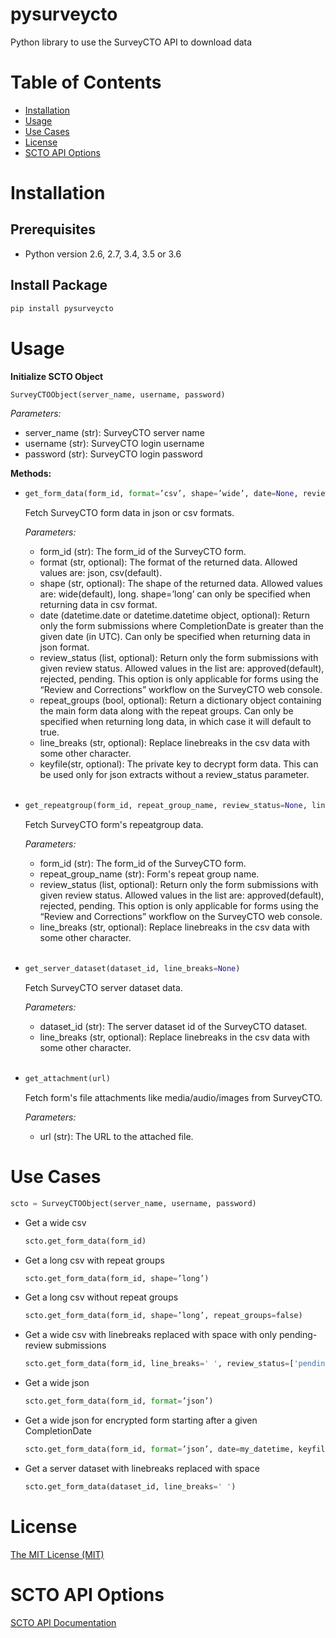 # pysurveycto

Python library to use the SurveyCTO API to download data


# Table of Contents

* [Installation](#installation)
* [Usage](#usage)
* [Use Cases](#usecases)
* [License](#license)
* [SCTO API Options](#apioptions)


<a name="installation"></a>
# Installation

## Prerequisites

- Python version 2.6, 2.7, 3.4, 3.5 or 3.6

## Install Package
```bash
pip install pysurveycto
```


<a name="usage"></a>
# Usage

**Initialize SCTO Object**
```python
SurveyCTOObject(server_name, username, password)
```
  *Parameters:*
  - server_name (str): SurveyCTO server name
  - username (str): SurveyCTO login username
  - password (str): SurveyCTO login password


**Methods:**

* 
  ```python
  get_form_data(form_id, format=’csv’, shape=’wide’, date=None, review_status=None, repeat_groups=None, line_breaks=None, keyfile=False)
  ```
    Fetch SurveyCTO form data in json or csv formats.

    *Parameters:*
    - form_id (str): The form_id of the SurveyCTO form.
    - format (str, optional): The format of the returned data. Allowed values are: json, csv(default).
    - shape (str, optional): The shape of the returned data. Allowed values are: wide(default), long. shape=’long’ can only be specified when returning data in csv format.
    - date (datetime.date or datetime.datetime object, optional): Return only the form submissions where CompletionDate is greater than the given date (in UTC). Can only be specified when returning data in json format.
    - review_status (list, optional): Return only the form submissions with given review status. Allowed values in the list are: approved(default), rejected, pending. This option is only applicable for forms using the “Review and Corrections” workflow on the SurveyCTO web console.
    - repeat_groups (bool, optional): Return a dictionary object containing the main form data along with the repeat groups. Can only be specified when returning long data, in which case it will default to true.
    - line_breaks (str, optional): Replace linebreaks in the csv data with some other character.
    - keyfile(str, optional): The private key to decrypt form data. This can be used only for json extracts without a review_status parameter.<br><br>


*
  ```python
  get_repeatgroup(form_id, repeat_group_name, review_status=None, line_breaks=None)
  ```
    Fetch SurveyCTO form's repeatgroup data.

    *Parameters:*
    - form_id (str): The form_id of the SurveyCTO form.
    - repeat_group_name (str): Form's repeat group name.
    - review_status (list, optional): Return only the form submissions with given review status. Allowed values in the list are: approved(default), rejected, pending. This option is only applicable for forms using the “Review and Corrections” workflow on the SurveyCTO web console.
    - line_breaks (str, optional): Replace linebreaks in the csv data with some other character.<br><br>
      
*
  ```python
  get_server_dataset(dataset_id, line_breaks=None)
  ```
    Fetch SurveyCTO server dataset data.

    *Parameters:*
    - dataset_id (str): The server dataset id of the SurveyCTO dataset.
    - line_breaks (str, optional): Replace linebreaks in the csv data with some other character.<br><br>
      
*
  ```python
  get_attachment(url)
  ```
    Fetch form's file attachments like media/audio/images from SurveyCTO.

    *Parameters:*
    - url (str): The URL to the attached file.   
      
  
<a name="usecases"></a>
# Use Cases

```python
scto = SurveyCTOObject(server_name, username, password)
```

- Get a wide csv
  ```python
  scto.get_form_data(form_id)
  ```

- Get a long csv with repeat groups
  ```python
  scto.get_form_data(form_id, shape=’long’)
  ```

- Get a long csv without repeat groups
  ```python
  scto.get_form_data(form_id, shape=’long’, repeat_groups=false)
  ```

- Get a wide csv with linebreaks replaced with space with only pending-review submissions
  ```python
  scto.get_form_data(form_id, line_breaks=' ', review_status=['pending'])
  ```

- Get a wide json
  ```python
  scto.get_form_data(form_id, format=’json’)
  ```

- Get a wide json for encrypted form starting after a given CompletionDate
  ```python
  scto.get_form_data(form_id, format=’json’, date=my_datetime, keyfile='<path to keyfile>')
  ```

- Get a server dataset with linebreaks replaced with space
  ```python
  scto.get_form_data(dataset_id, line_breaks=' ')
  ```



<a name="license"></a>
# License
[The MIT License (MIT)](LICENSE.md)


<a name="apioptions"></a>
# SCTO API Options

[SCTO API Documentation](https://support.surveycto.com/hc/en-us/articles/360033156894?flash_digest=0a6eded7694409181788cc46a7026897850d65b5&flash_digest=d76dde7c3ffc40f4a7f0ebd87596d32f3a52304f)
